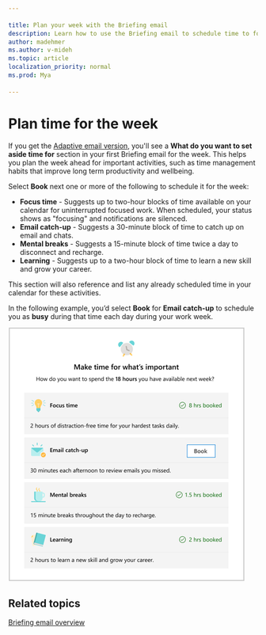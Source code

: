 ```yaml
---

title: Plan your week with the Briefing email
description: Learn how to use the Briefing email to schedule time to focus, catch up on email, and more
author: madehmer
ms.author: v-mideh
ms.topic: article
localization_priority: normal 
ms.prod: Mya

---
```

# Plan time for the week

If you get the [Adaptive email version](be-overview.md#adaptive-or-html-version), you'll see a **What do you want to set aside time for** section in your first Briefing email for the week. This helps you plan the week ahead for important activities, such as time management habits that improve long term productivity and wellbeing.

Select **Book** next one or more of the following to schedule it for the week:

* **Focus time** - Suggests up to two-hour blocks of time available on your calendar for uninterrupted focused work. When scheduled, your status shows as "focusing" and notifications are silenced.
* **Email catch-up** - Suggests a 30-minute block of time to catch up on email and chats.
* **Mental breaks** - Suggests a 15-minute block of time twice a day to disconnect and recharge.
* **Learning** - Suggests up to a two-hour block of time to learn a new skill and grow your career.

This section will also reference and list any already scheduled time in your calendar for these activities.

In the following example, you’d select **Book** for **Email catch-up** to schedule you as **busy** during that time each day during your work week.

   ![Plan your week options](./images/be-time.png)

## Related topics

[Briefing email overview](be-overview.md)
